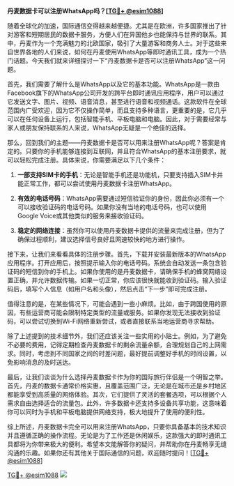 **丹麦数据卡可以注册WhatsApp吗？[[TG💪+ @esim1088](https://t.me/s/esim1088)]**

随着全球化的加速，国际通信变得越来越便捷。尤其是在欧洲，许多国家推出了针对游客和短期居民的数据卡服务，方便人们在异国他乡也能保持与世界的联系。其中，丹麦作为一个充满魅力的北欧国家，吸引了大量游客和商务人士。对于这些来自世界各地的人们来说，如何在丹麦使用WhatsApp等即时通讯工具，成为一个热门话题。今天我们就来详细探讨一下“丹麦数据卡是否可以注册WhatsApp”这一问题。

首先，我们需要了解什么是WhatsApp以及它的基本功能。WhatsApp是一款由Facebook旗下的WhatsApp公司开发的跨平台即时通讯应用程序，用户可以通过它发送文字、图片、视频、语音消息，甚至进行语音和视频通话。这款软件在全球范围内广受欢迎，因为它不仅操作简单，而且支持多种语言，更重要的是，它几乎可以在任何设备上运行，包括智能手机、平板电脑和电脑。因此，对于需要经常与家人或朋友保持联系的人来说，WhatsApp无疑是一个绝佳的选择。

那么，回到我们的主题——丹麦数据卡是否可以用来注册WhatsApp呢？答案是肯定的。只要你的手机能够连接到互联网，并且符合WhatsApp的基本注册要求，就可以轻松完成注册。具体来说，你需要满足以下几个条件：

1. **一部支持SIM卡的手机**：无论是智能手机还是功能机，只要支持插入SIM卡并能正常工作，都可以尝试使用丹麦数据卡注册WhatsApp。
   
2. **有效的电话号码**：WhatsApp需要通过短信验证你的身份，因此你必须有一个可以接收验证码的电话号码。如果你没有当地的电话号码，也可以使用Google Voice或其他类似的服务来接收验证码。

3. **稳定的网络连接**：虽然你可以使用丹麦数据卡提供的流量来完成注册，但为了确保过程顺利，建议选择信号良好且网速较快的地方进行操作。

接下来，让我们来看看具体的注册步骤。首先，下载并安装最新版本的WhatsApp应用程序。打开应用后，按照提示输入你的电话号码。系统会自动发送一条包含验证码的短信到你的手机上。如果你使用的是丹麦数据卡，请确保手机的蜂窝网络设置正确，并允许数据传输。如果一切正常，你应该很快就能收到验证码。输入验证码后，填写个人信息（如用户名和头像），然后点击“下一步”即可完成注册。

值得注意的是，在某些情况下，可能会遇到一些小麻烦。比如，由于跨国使用的原因，有些运营商可能会限制特定类型的流量或服务。如果你发现无法接收到验证码，可以尝试切换到Wi-Fi网络重新尝试，或者直接联系当地运营商寻求帮助。

除了上述提到的技术细节外，我们还应该关注一些实用的小贴士。例如，为了避免不必要的费用，记得定期检查丹麦数据卡的剩余流量余额，合理规划自己的上网需求。同时，考虑到不同国家之间的时差问题，最好提前调整好手机的时间设置，以免影响消息的及时送达。

最后，让我们谈谈为什么选择丹麦数据卡作为你的国际旅行伴侣是一个明智之举。首先，丹麦的数据卡通常价格实惠，且覆盖范围广泛，无论是在城市还是乡村地区都能享受到高质量的网络体验。其次，它们提供了灵活的套餐选项，可以根据个人需求自由选择适合的流量包。此外，许多数据卡还支持多设备共享功能，这意味着你可以同时为手机和平板电脑提供网络支持，极大地提升了使用的便利性。

综上所述，丹麦数据卡完全可以用来注册WhatsApp，只要你具备基本的技术知识并且遵循正确的操作流程。无论是为了工作还是休闲娱乐，这款强大的即时通讯工具都将为你带来极大的便利。希望本文能解答你的疑问，并帮助你在丹麦畅享无缝沟通的乐趣。如果你还有其他关于国际通信的问题，欢迎随时提问！[[TG💪+ @esim1088](https://t.me/s/esim1088)]

[TG💪+ @esim1088](https://t.me/s/esim1088) ![](https://i.postimg.cc/4NQfJmqS/Snipaste-2025-05-13-00-14-12.png)